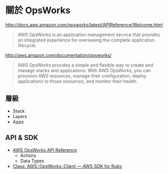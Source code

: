 # 關於 OpsWorks

http://docs.aws.amazon.com/opsworks/latest/APIReference/Welcome.html
> AWS OpsWorks is an application management service that provides an integrated experience for overseeing the complete application lifecycle.

http://aws.amazon.com/documentation/opsworks/
> AWS OpsWorks provides a simple and flexible way to create and manage stacks and applications. With AWS OpsWorks, you can provision AWS resources, manage their configuration, deploy applications to those resources, and monitor their health.

## 層級

* Stack
* Layers
* Apps

## API & SDK

* [AWS OpsWorks API Reference](http://docs.aws.amazon.com/opsworks/latest/APIReference/Welcome.html)
    * Actions
    * Data Types
* [Class: AWS::OpsWorks::Client — AWS SDK for Ruby](http://docs.aws.amazon.com/AWSRubySDK/latest/AWS/OpsWorks/Client.html)
